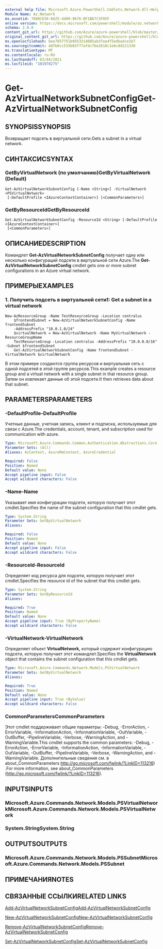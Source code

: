 ```yaml
---
external help file: Microsoft.Azure.PowerShell.Cmdlets.Network.dll-Help.xml
Module Name: Az.Network
ms.assetid: 7688CE56-0A25-4409-9676-BF1B67C3F05F
online version: https://docs.microsoft.com/powershell/module/az.network/get-azvirtualnetworksubnetconfig
schema: 2.0.0
content_git_url: https://github.com/Azure/azure-powershell/blob/master/src/Network/Network/help/Get-AzVirtualNetworkSubnetConfig.md
original_content_git_url: https://github.com/Azure/azure-powershell/blob/master/src/Network/Network/help/Get-AzVirtualNetworkSubnetConfig.md
ms.openlocfilehash: bee7857751b9553314085ab3fee4f5edbadce1b7
ms.sourcegitcommit: 4dfb0cc533b83f77afdcfbe2618c1e6c8d221330
ms.translationtype: MT
ms.contentlocale: ru-RU
ms.lasthandoff: 03/04/2021
ms.locfileid: "101978275"
---
```

# <span data-ttu-id="8d41a-101">Get-AzVirtualNetworkSubnetConfig</span><span class="sxs-lookup"><span data-stu-id="8d41a-101">Get-AzVirtualNetworkSubnetConfig</span></span>

## <span data-ttu-id="8d41a-102">SYNOPSIS</span><span class="sxs-lookup"><span data-stu-id="8d41a-102">SYNOPSIS</span></span>
<span data-ttu-id="8d41a-103">Возвращает подсеть в виртуальной сети.</span><span class="sxs-lookup"><span data-stu-id="8d41a-103">Gets a subnet in a virtual network.</span></span>

## <span data-ttu-id="8d41a-104">СИНТАКСИС</span><span class="sxs-lookup"><span data-stu-id="8d41a-104">SYNTAX</span></span>

### <span data-ttu-id="8d41a-105">GetByVirtualNetwork (по умолчанию)</span><span class="sxs-lookup"><span data-stu-id="8d41a-105">GetByVirtualNetwork (Default)</span></span>
```
Get-AzVirtualNetworkSubnetConfig [-Name <String>] -VirtualNetwork <PSVirtualNetwork>
 [-DefaultProfile <IAzureContextContainer>] [<CommonParameters>]
```

### <span data-ttu-id="8d41a-106">GetByResourceId</span><span class="sxs-lookup"><span data-stu-id="8d41a-106">GetByResourceId</span></span>
```
Get-AzVirtualNetworkSubnetConfig -ResourceId <String> [-DefaultProfile <IAzureContextContainer>]
 [<CommonParameters>]
```

## <span data-ttu-id="8d41a-107">ОПИСАНИЕ</span><span class="sxs-lookup"><span data-stu-id="8d41a-107">DESCRIPTION</span></span>
<span data-ttu-id="8d41a-108">Командлет **Get-AzVirtualNetworkSubnetConfig** получает одну или несколько конфигураций подсети в виртуальной сети Azure.</span><span class="sxs-lookup"><span data-stu-id="8d41a-108">The **Get-AzVirtualNetworkSubnetConfig** cmdlet gets one or more subnet configurations in an Azure virtual network.</span></span>

## <span data-ttu-id="8d41a-109">ПРИМЕРЫ</span><span class="sxs-lookup"><span data-stu-id="8d41a-109">EXAMPLES</span></span>

### <span data-ttu-id="8d41a-110">1. Получить подсеть в виртуальной сети</span><span class="sxs-lookup"><span data-stu-id="8d41a-110">1: Get a subnet in a virtual network</span></span>
```
New-AzResourceGroup -Name TestResourceGroup -Location centralus
    $frontendSubnet = New-AzVirtualNetworkSubnetConfig -Name frontendSubnet 
    -AddressPrefix "10.0.1.0/24"
    $virtualNetwork = New-AzVirtualNetwork -Name MyVirtualNetwork -ResourceGroupName 
    TestResourceGroup -Location centralus -AddressPrefix "10.0.0.0/16" -Subnet $frontendSubnet
    Get-AzVirtualNetworkSubnetConfig -Name frontendSubnet -VirtualNetwork $virtualNetwork
```

<span data-ttu-id="8d41a-111">В этом примере создаются группа ресурсов и виртуальная сеть с одной подсетей в этой группе ресурсов.</span><span class="sxs-lookup"><span data-stu-id="8d41a-111">This example creates a resource group and a virtual network with a single subnet in that resource group.</span></span> <span data-ttu-id="8d41a-112">Затем он извлекает данные об этой подсети.</span><span class="sxs-lookup"><span data-stu-id="8d41a-112">It then retrieves data about that subnet.</span></span>

## <span data-ttu-id="8d41a-113">PARAMETERS</span><span class="sxs-lookup"><span data-stu-id="8d41a-113">PARAMETERS</span></span>

### <span data-ttu-id="8d41a-114">-DefaultProfile</span><span class="sxs-lookup"><span data-stu-id="8d41a-114">-DefaultProfile</span></span>
<span data-ttu-id="8d41a-115">Учетные данные, учетная запись, клиент и подписка, используемые для связи с Azure.</span><span class="sxs-lookup"><span data-stu-id="8d41a-115">The credentials, account, tenant, and subscription used for communication with azure.</span></span>

```yaml
Type: Microsoft.Azure.Commands.Common.Authentication.Abstractions.Core.IAzureContextContainer
Parameter Sets: (All)
Aliases: AzContext, AzureRmContext, AzureCredential

Required: False
Position: Named
Default value: None
Accept pipeline input: False
Accept wildcard characters: False
```

### <span data-ttu-id="8d41a-116">-Name</span><span class="sxs-lookup"><span data-stu-id="8d41a-116">-Name</span></span>
<span data-ttu-id="8d41a-117">Указывает имя конфигурации подсети, которую получает этот cmdlet.</span><span class="sxs-lookup"><span data-stu-id="8d41a-117">Specifies the name of the subnet configuration that this cmdlet gets.</span></span>

```yaml
Type: System.String
Parameter Sets: GetByVirtualNetwork
Aliases:

Required: False
Position: Named
Default value: None
Accept pipeline input: False
Accept wildcard characters: False
```

### <span data-ttu-id="8d41a-118">-ResourceId</span><span class="sxs-lookup"><span data-stu-id="8d41a-118">-ResourceId</span></span>
<span data-ttu-id="8d41a-119">Определяет код ресурса для подсети, которую получает этот cmdlet.</span><span class="sxs-lookup"><span data-stu-id="8d41a-119">Specifies the resource id of the subnet that this cmdlet gets.</span></span>

```yaml
Type: System.String
Parameter Sets: GetByResourceId
Aliases:

Required: True
Position: Named
Default value: None
Accept pipeline input: True (ByPropertyName)
Accept wildcard characters: False
```

### <span data-ttu-id="8d41a-120">-VirtualNetwork</span><span class="sxs-lookup"><span data-stu-id="8d41a-120">-VirtualNetwork</span></span>
<span data-ttu-id="8d41a-121">Определяет объект **VirtualNetwork,** который содержит конфигурацию подсети, которую получает этот командлет.</span><span class="sxs-lookup"><span data-stu-id="8d41a-121">Specifies the **VirtualNetwork** object that contains the subnet configuration that this cmdlet gets.</span></span>

```yaml
Type: Microsoft.Azure.Commands.Network.Models.PSVirtualNetwork
Parameter Sets: GetByVirtualNetwork
Aliases:

Required: True
Position: Named
Default value: None
Accept pipeline input: True (ByValue)
Accept wildcard characters: False
```

### <span data-ttu-id="8d41a-122">CommonParameters</span><span class="sxs-lookup"><span data-stu-id="8d41a-122">CommonParameters</span></span>
<span data-ttu-id="8d41a-123">Этот cmdlet поддерживает общие параметры: -Debug, -ErrorAction, -ErrorVariable, -InformationAction, -InformationVariable, -OutVariable, -OutBuffer, -PipelineVariable, -Verbose, -WarningAction, and -WarningVariable.</span><span class="sxs-lookup"><span data-stu-id="8d41a-123">This cmdlet supports the common parameters: -Debug, -ErrorAction, -ErrorVariable, -InformationAction, -InformationVariable, -OutVariable, -OutBuffer, -PipelineVariable, -Verbose, -WarningAction, and -WarningVariable.</span></span> <span data-ttu-id="8d41a-124">Дополнительные сведения см. в about_CommonParameters http://go.microsoft.com/fwlink/?LinkID=113216) .</span><span class="sxs-lookup"><span data-stu-id="8d41a-124">For more information, see about_CommonParameters (http://go.microsoft.com/fwlink/?LinkID=113216).</span></span>

## <span data-ttu-id="8d41a-125">INPUTS</span><span class="sxs-lookup"><span data-stu-id="8d41a-125">INPUTS</span></span>

### <span data-ttu-id="8d41a-126">Microsoft.Azure.Commands.Network.Models.PSVirtualNetwork</span><span class="sxs-lookup"><span data-stu-id="8d41a-126">Microsoft.Azure.Commands.Network.Models.PSVirtualNetwork</span></span>

### <span data-ttu-id="8d41a-127">System.String</span><span class="sxs-lookup"><span data-stu-id="8d41a-127">System.String</span></span>

## <span data-ttu-id="8d41a-128">OUTPUTS</span><span class="sxs-lookup"><span data-stu-id="8d41a-128">OUTPUTS</span></span>

### <span data-ttu-id="8d41a-129">Microsoft.Azure.Commands.Network.Models.PSSubnet</span><span class="sxs-lookup"><span data-stu-id="8d41a-129">Microsoft.Azure.Commands.Network.Models.PSSubnet</span></span>

## <span data-ttu-id="8d41a-130">ПРИМЕЧАНИЯ</span><span class="sxs-lookup"><span data-stu-id="8d41a-130">NOTES</span></span>

## <span data-ttu-id="8d41a-131">СВЯЗАННЫЕ ССЫЛКИ</span><span class="sxs-lookup"><span data-stu-id="8d41a-131">RELATED LINKS</span></span>

[<span data-ttu-id="8d41a-132">Add-AzVirtualNetworkSubnetConfig</span><span class="sxs-lookup"><span data-stu-id="8d41a-132">Add-AzVirtualNetworkSubnetConfig</span></span>](./Add-AzVirtualNetworkSubnetConfig.md)

[<span data-ttu-id="8d41a-133">New-AzVirtualNetworkSubnetConfig</span><span class="sxs-lookup"><span data-stu-id="8d41a-133">New-AzVirtualNetworkSubnetConfig</span></span>](./New-AzVirtualNetworkSubnetConfig.md)

[<span data-ttu-id="8d41a-134">Remove-AzVirtualNetworkSubnetConfig</span><span class="sxs-lookup"><span data-stu-id="8d41a-134">Remove-AzVirtualNetworkSubnetConfig</span></span>](./Remove-AzVirtualNetworkSubnetConfig.md)

[<span data-ttu-id="8d41a-135">Set-AzVirtualNetworkSubnetConfig</span><span class="sxs-lookup"><span data-stu-id="8d41a-135">Set-AzVirtualNetworkSubnetConfig</span></span>](./Set-AzVirtualNetworkSubnetConfig.md)
